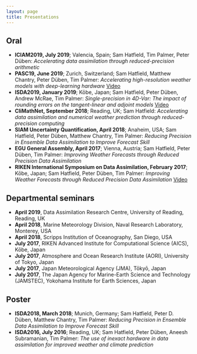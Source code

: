 ```yaml
---
layout: page
title: Presentations
---
```


## Oral


<ul class="publication-list">
    <li><b>ICIAM2019, July 2019</b>; Valencia, Spain; Sam Hatfield, Tim Palmer, Peter Düben: <em>Accelerating data assimilation through reduced-precision arithmetic</em></li>
    <li><b>PASC19, June 2019</b>; Zurich, Switzerland; Sam Hatfield, Matthew Chantry, Peter Düben, Tim Palmer: <em>Accelerating high-resolution weather models with deep-learning hardware</em> <a href="https://video.ethz.ch/conferences/2019/pasc19/f6a2bdd0-6bf1-4cf0-bb4d-2eb91762b953.html">Video</a></li>
    <li><b>ISDA2019, January 2019</b>; Kōbe, Japan; Sam Hatfield, Peter Düben, Andrew McRae, Tim Palmer: <em>Single-precision in 4D-Var: The impact of rounding errors on the tangent-linear and adjoint models</em> <a href="https://www.youtube.com/watch?v=H_rcl6g1fGY&">Video</a></li>
    <li><b>CliMathNet, September 2018</b>; Reading, UK; Sam Hatfield: <em>Accelerating data assimilation and numerical weather prediction through reduced-precision computing</em></li>
    <li><b>SIAM Uncertainty Quantification, April 2018</b>; Anaheim, USA; Sam Hatfield, Peter Düben, Matthew Chantry, Tim Palmer: <em>Reducing Precision in Ensemble Data Assimilation to Improve Forecast Skill</em></li>
    <li><b>EGU General Assembly, April 2017</b>; Vienna, Austria; Sam Hatfield, Peter Düben, Tim Palmer: <em>Improving Weather Forecasts through Reduced Precision Data Assimilation</em></li>
    <li><b>RIKEN International Symposium on Data Assimilation, February 2017</b>; Kōbe, Japan; Sam Hatfield, Peter Düben, Tim Palmer: <em>Improving Weather Forecasts through Reduced Precision Data Assimilation</em> <a href="https://www.youtube.com/watch?v=rbVVJzDPz5k&t=601s">Video</a></li>
</ul>

## Departmental seminars

<ul class="publication-list">
    <li><b>April 2019</b>, Data Assimilation Research Centre, University of Reading, Reading, UK</li>
    <li><b>April 2018</b>, Marine Meteorology Division, Naval Research Laboratory, Monterey, USA</li>
    <li><b>April 2018</b>, Scripps Institution of Oceanography, San Diego, USA</li>
    <li><b>July 2017</b>, RIKEN Advanced Institute for Computational Science (AICS), Kōbe, Japan</li>
    <li><b>July 2017</b>, Atmosphere and Ocean Research Institute (AORI), University of Tokyo, Japan</li>
    <li><b>July 2017</b>, Japan Meteorological Agency (JMA), Tōkyō, Japan</li>
    <li><b>July 2017</b>, The Japan Agency for Marine-Earth Science and Technology (JAMSTEC), Yokohama Institute for Earth Sciences, Japan</li>
</ul>

## Poster

<ul class="publication-list">
    <li><b>ISDA2018, March 2018</b>; Munich, Germany; Sam Hatfield, Peter D. Düben, Matthew Chantry, Tim Palmer: <em>Reducing Precision in Ensemble Data Assimilation to Improve Forecast Skill</em></li>
    <li><b>ISDA2016, July 2016</b>; Reading, UK; Sam Hatfield, Peter Düben, Aneesh Subramanian, Tim Palmer: <em>The use of inexact hardware in data assimilation for improved weather and climate prediction</em></li>
</ul>
